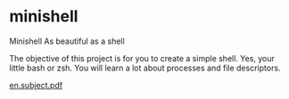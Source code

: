 # minishell

Minishell
As beautiful as a shell

The objective of this project is for you to create a simple shell. Yes, your little bash or zsh. You will learn a lot about processes and file descriptors.

[en.subject.pdf](https://github.com/cgladis/minishell/files/6853853/en.subject.pdf)
